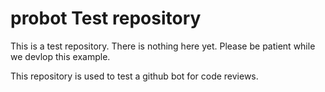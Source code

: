 # probot Test repository

This is a test repository.
There is nothing here yet.
Please be patient while we devlop this example.

This repository is used to test a github bot for code reviews.
